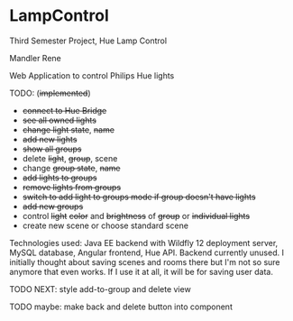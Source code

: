 # LampControl
Third Semester Project, Hue Lamp Control

Mandler Rene

Web Application to control Philips Hue lights

TODO:  (<s>implemented</s>)

- <s>connect to Hue Bridge</s>
- <s>see all owned lights</s>
- <s>change light state</s>, <s>name</s>
- <s>add new lights</s>
- <s>show all groups</s>
- delete <s>light</s>, <s>group</s>, scene
- change <s>group state</s>, <s>name</s>
- <s>add lights to groups</s>
- <s>remove lights from groups</s>
- <s>switch to add light to groups mode if group doesn't have lights</s>
- <s>add new groups</s>
- control <s>light</s> <s>color</s> and <s>brightness</s> of <s>group</s> or <s>individual lights</s>
- create new scene or choose standard scene


Technologies used: Java EE backend with Wildfly 12 deployment server, MySQL database, Angular frontend, Hue API.
Backend currently unused. I initially thought about saving scenes and rooms there but I'm not so sure anymore that even works. If I use it at all, it will be for saving user data.

TODO NEXT: style add-to-group and delete view

TODO maybe: make back and delete button into component
